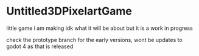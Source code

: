 #  Untitled3DPixelartGame

little game i am making idk what it will be about but it is a work in progress

check the prototype branch for the early versions, wont be updates to godot 4 as that is released
